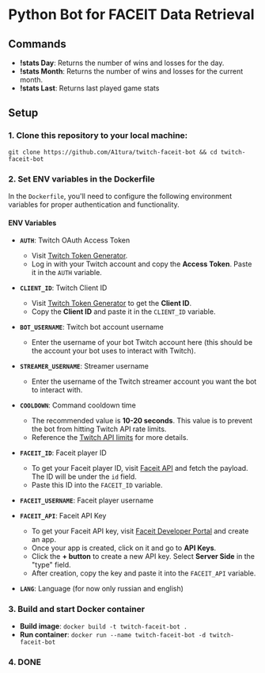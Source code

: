 # Python Bot for FACEIT Data Retrieval
## Commands
- **!stats Day**: Returns the number of wins and losses for the day.
- **!stats Month**: Returns the number of wins and losses for the current month.
- **!stats Last**: Returns last played game stats

## Setup
### 1. Clone this repository to your local machine:
 ```git clone https://github.com/A1tura/twitch-faceit-bot && cd twitch-faceit-bot ```
### 2. Set **ENV** variables in the **Dockerfile**

In the `Dockerfile`, you'll need to configure the following environment variables for proper authentication and functionality.

#### ENV Variables

- **`AUTH`**: Twitch OAuth Access Token
    - Visit [Twitch Token Generator](https://twitchtokengenerator.com/).
    - Log in with your Twitch account and copy the **Access Token**. Paste it in the `AUTH` variable.

- **`CLIENT_ID`**: Twitch Client ID
    - Visit [Twitch Token Generator](https://twitchtokengenerator.com/) to get the **Client ID**.
    - Copy the **Client ID** and paste it in the `CLIENT_ID` variable.

- **`BOT_USERNAME`**: Twitch bot account username
    - Enter the username of your bot Twitch account here (this should be the account your bot uses to interact with Twitch).

- **`STREAMER_USERNAME`**: Streamer username
    - Enter the username of the Twitch streamer account you want the bot to interact with.

- **`COOLDOWN`**: Command cooldown time
    - The recommended value is **10-20 seconds**. This value is to prevent the bot from hitting Twitch API rate limits.
    - Reference the [Twitch API limits](https://dev.twitch.tv/docs/chat/) for more details.

- **`FACEIT_ID`**: Faceit player ID
    - To get your Faceit player ID, visit [Faceit API](https://www.faceit.com/api/users/v1/nicknames/*nickname*) and fetch the payload. The ID will be under the `id` field.
    - Paste this ID into the `FACEIT_ID` variable.

- **`FACEIT_USERNAME`**: Faceit player username

- **`FACEIT_API`**: Faceit API Key
    - To get your Faceit API key, visit [Faceit Developer Portal](https://developers.faceit.com/apps) and create an app.
    - Once your app is created, click on it and go to **API Keys**.
    - Click the **+ button** to create a new API key. Select **Server Side** in the "type" field.
    - After creation, copy the key and paste it into the `FACEIT_API` variable.

- **`LANG`**: Language (for now only russian and english)


### 3. Build and start Docker container
- **Build image**:  ``` docker build -t twitch-faceit-bot . ```
- **Run container**: ```docker run --name twitch-faceit-bot -d twitch-faceit-bot```

### 4. DONE


